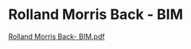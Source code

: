 # Rolland Morris Back - BIM

[Rolland Morris Back- BIM.pdf](Rolland%20Morris%20Back%20-%20BIM%20b078a6999646466084dda7172c200f53/Rolland_Morris_Back-_BIM.pdf)